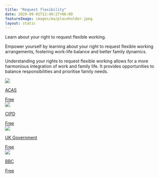 ```yaml
---
title: "Request flexibility"
date: 2020-09-01T12:49:27+06:00
featureImage: images/ma/placeholder.jpeg
layout: static
---
```


Learn about your right to request flexible working.

Empower yourself by learning about your right to request flexible working arrangements, fostering work-life balance and better family dynamics.

Understanding your rights to request flexible working allows for a more harmonious integration of work and family life. It provides opportunities to balance responsibilities and prioritise family needs.

<a class="ma-link" href="https://www.acas.org.uk/flexible-working"><div class="ma-card"><div class="ma-icon"><img src ="/images/icon-check.png"/></div><div class="ma-name"><p>ACAS</p></div><div class="ma-paid-text"><span>Free </span></div></div></a><a class="ma-link" href="https://www.cipd.org/uk/knowledge/guides/requesting-flexible-working-guide/"><div class="ma-card"><div class="ma-icon"><img src ="/images/icon-check.png"/></div><div class="ma-name"><p>CIPD</p></div><div class="ma-paid-text"><span>Free </span></div></div></a><a class="ma-link" href="https://www.gov.uk/flexible-working"><div class="ma-card"><div class="ma-icon"><img src ="/images/icon-check.png"/></div><div class="ma-name"><p>UK Government</p></div><div class="ma-paid-text"><span>Free </span></div></div></a><a class="ma-link" href="https://www.bbc.com/worklife/article/20230227-what-does-work-life-balance-mean-in-a-changed-work-world"><div class="ma-card"><div class="ma-icon"><img src ="/images/icon-check.png"/></div><div class="ma-name"><p>BBC</p></div><div class="ma-paid-text"><span>Free </span></div></div></a>  

<br/><br/>







